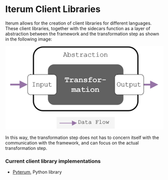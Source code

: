# Iterum Client Libraries

Iterum allows for the creation of client libraries for different languages. These client libraries, together with the sidecars function as a layer of abstraction between the framework and the transformation step as shown in the following image:

![abstraction](images/abstraction.png)


In this way, the transformation step does not has to concern itself with the communication with the framework, and can focus on the actual transformation step.


### Current client library implementations

* [Pyterum](https://github.com/iterum-provenance/pyterum), Python library